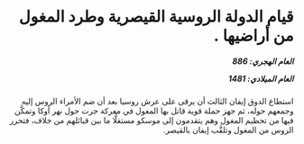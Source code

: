 <h1 dir="rtl">قيام الدولة الروسية القيصرية وطرد المغول من أراضيها .</h1>

<h5 dir="rtl">العام الهجري:  886

العام الميلادي: 1481

</h5>

<p dir="rtl">استطاع الدوق إيفان الثالث أن يرقى على عرش روسيا بعد أن ضم الأمراء الروس إليه وجمعهم حوله، ثم جهز حملة قوية قاتل بها المغول في معركة جرت حول نهر أوكا وتمكَّن فيها من تحطيم المغول وهم يتقدمون إلى موسكو مستغلًّا ما بين قبائلهم من خلاف، فتحرر الروس من المغول وتلقَّب إيفان بالقيصر.</p></br>
